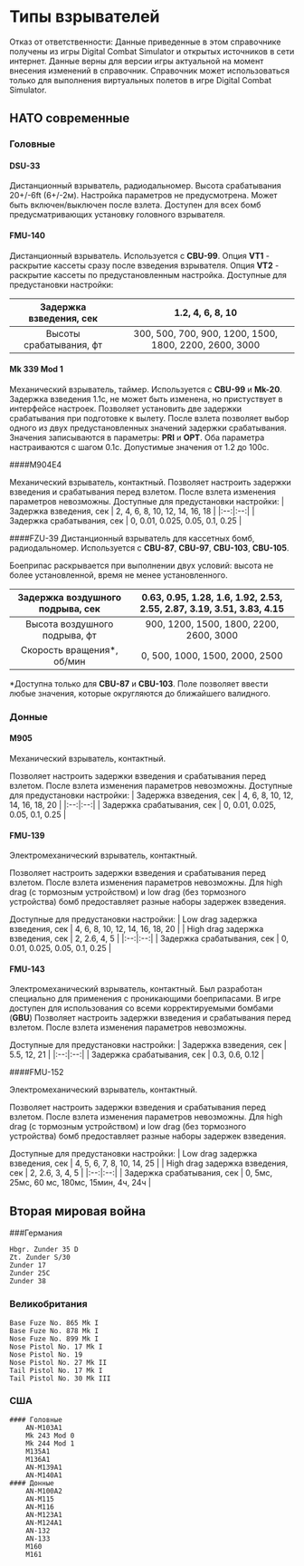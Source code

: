 
# Типы взрывателей
Отказ от ответственности: Данные приведенные в этом справочнике получены из игры Digital Combat Simulator и открытых источников в сети интернет. Данные верны для версии игры актуальной на момент внесения изменений в справочник. Справочник может использоваться только для выполнения виртуальных полетов в игре Digital Combat Simulator. 

## НАТО современные

### Головные

#### DSU-33 

Дистанционный взрыватель, радиодальномер. Высота срабатывания 20+/-6ft (6+/-2м). Настройка параметров не предусмотрена. Может быть включен/выключен после взлета. Доступен для всех бомб предусматривающих установку головного взрывателя.
	
#### FMU-140
Дистанционный взрыватель. Используется с **CBU-99**. 
Опция **VT1** - раскрытие кассеты сразу после взведения взрывателя.
Опция **VT2** - раскрытие кассеты по предустановленным настройка.
Доступные для предустановки настройки:

| Задержка взведения, сек	| 1.2, 4, 6, 8, 10 |
|:--:|:--:|
| Высоты срабатывания, фт	| 300, 500, 700, 900, 1200, 1500, 1800, 2200, 2600, 3000 |

	
#### Mk 339 Mod 1

Механический взрыватель, таймер. Используется с **CBU-99** и **Mk-20**. 
Задержка взведения 1.1с, не может быть изменена, но пристуствует в интерфейсе настроек.
Позволяет установить две задержки срабатывания при подготовке к вылету. После взлета позволяет выбор одного из двух предустановленных значений задержки срабатывания. Значения записываются в параметры: **PRI** и **OPT**. 
Оба параметра настраиваются с шагом 0.1с. Допустимые значения от 1.2 до 100с.

####M904E4

Механический взрыватель, контактный. 
Позволяет настроить задержки взведения и срабатывания перед взлетом. После взлета изменения параметров невозможны.
Доступные для предустановки настройки:
| Задержка взведения, сек		| 2, 4, 6, 8, 10, 12, 14, 16, 18 |
|:--:|:--:|
| Задержка срабатывания, сек	| 0, 0.01, 0.025, 0.05, 0.1, 0.25 |

####FZU-39
Дистанционный взрыватель для кассетных бомб, радиодальномер. Используется с **CBU-87**, **CBU-97**, **CBU-103**, **CBU-105**.

Боеприпас раскрывается при выполнении двух условий: высота не более установленной, время не менее установленного.

| Задержка воздушного подрыва, сек 	| 0.63, 0.95, 1.28, 1.6, 1.92, 2.53, 2.55, 2.87, 3.19, 3.51, 3.83, 4.15|
|:--:|:--:|
| Высота воздушного подрыва, фт		| 900, 1200, 1500, 1800, 2200, 2600, 3000 |
| Скорость вращения*, об/мин	| 0, 500, 1000, 1500, 2000, 2500 |

*Доступна только для **CBU-87** и **CBU-103**. Поле позволяет ввести любые значения, которые округляются до ближайшего валидного.

### Донные

#### M905

Механический взрыватель, контактный.

Позволяет настроить задержки взведения и срабатывания перед взлетом. После взлета изменения параметров невозможны.
Доступные для предустановки настройки:
| Задержка взведения, сек		| 4, 6, 8, 10, 12, 14, 16, 18, 20 |
|:--:|:--:|
| Задержка срабатывания, сек	| 0, 0.01, 0.025, 0.05, 0.1, 0.25 |


#### FMU-139

Электромеханический взрыватель, контактный.

Позволяет настроить задержки взведения и срабатывания перед взлетом. После взлета изменения параметров невозможны.
Для high drag (с тормозным устройством) и low drag (без тормозного устройства) бомб предоставляет разные наборы задержек взведения.

Доступные для предустановки настройки:
| Low drag задержка взведения, сек		| 4, 6, 8, 10, 12, 14, 16, 18, 20 |
| High drag задержка взведения, сек		| 2, 2.6, 4, 5 |
|:--:|:--:|
| Задержка срабатывания, сек	| 0, 0.01, 0.025, 0.05, 0.1, 0.25 |

#### FMU-143
Электромеханический взрыватель, контактный. Был разработан специально для применения с проникающими боеприпасами. В игре доступен для использования со всеми корректируемыми бомбами (**GBU**)
Позволяет настроить задержки взведения и срабатывания перед взлетом. После взлета изменения параметров невозможны.

Доступные для предустановки настройки:
| Задержка взведения, сек		| 5.5, 12, 21 |
|:--:|:--:|
| Задержка срабатывания, сек	|  0.3, 0.6, 0.12 |

####FMU-152

Электромеханический взрыватель, контактный.

Позволяет настроить задержки взведения и срабатывания перед взлетом. После взлета изменения параметров невозможны.
Для high drag (с тормозным устройством) и low drag (без тормозного устройства) бомб предоставляет разные наборы задержек взведения.

Доступные для предустановки настройки:
| Low drag задержка взведения, сек		| 4, 5, 6, 7, 8, 10, 14, 25 |
| High drag задержка взведения, сек		| 2, 2.6, 3, 4, 5 |
|:--:|:--:|
| Задержка срабатывания, сек	| 0, 5мс, 25мс, 60 мс, 180мс, 15мин, 4ч, 24ч |

	
## Вторая мировая война	

###Германия 

	Hbgr. Zunder 35 D
	Zt. Zunder S/30
	Zunder 17
	Zunder 25C
	Zunder 38
	
### Великобритания

	Base Fuze No. 865 Mk I
	Base Fuze No. 878 Mk I
	Nose Fuze No. 899 Mk I
	Nose Pistol No. 17 Mk I
	Nose Pistol No. 19
	Nose Pistol No. 27 Mk II
	Tail Pistol No. 17 Mk I
	Tail Pistol No. 30 Mk III
	
### США

	#### Головные
		AN-M103A1
		Mk 243 Mod 0
		Mk 244 Mod 1
		M135A1
		M136A1
		AN-M139A1
		AN-M140A1
	#### Донные 
		AN-M100A2
		AN-M115
		AN-M116
		AN-M123A1
		AN-M124A1
		AN-132
		AN-133
		M160
		M161
